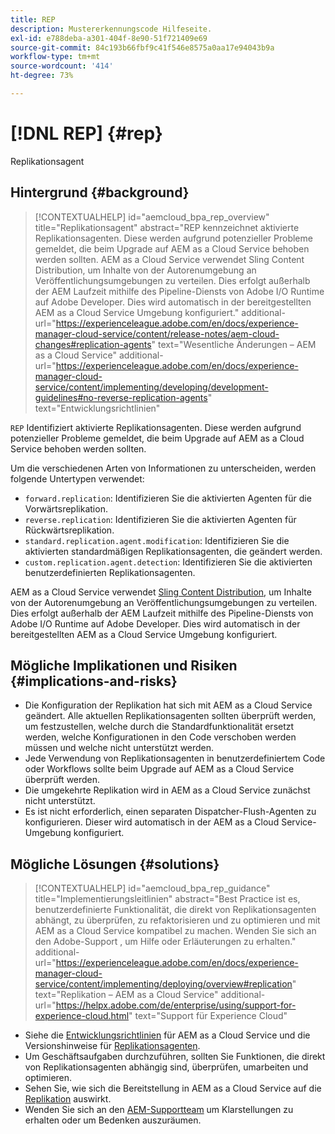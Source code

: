 ```yaml
---
title: REP
description: Mustererkennungscode Hilfeseite.
exl-id: e788deba-a301-404f-8e90-51f721409e69
source-git-commit: 84c193b66fbf9c41f546e8575a0aa17e94043b9a
workflow-type: tm+mt
source-wordcount: '414'
ht-degree: 73%

---
```


# [!DNL REP] {#rep}

Replikationsagent

## Hintergrund {#background}

>[!CONTEXTUALHELP]
>id="aemcloud_bpa_rep_overview"
>title="Replikationsagent"
>abstract="REP kennzeichnet aktivierte Replikationsagenten. Diese werden aufgrund potenzieller Probleme gemeldet, die beim Upgrade auf AEM as a Cloud Service behoben werden sollten. AEM as a Cloud Service verwendet Sling Content Distribution, um Inhalte von der Autorenumgebung an Veröffentlichungsumgebungen zu verteilen. Dies erfolgt außerhalb der AEM Laufzeit mithilfe des Pipeline-Diensts von Adobe I/O Runtime auf Adobe Developer. Dies wird automatisch in der bereitgestellten AEM as a Cloud Service Umgebung konfiguriert."
>additional-url="https://experienceleague.adobe.com/en/docs/experience-manager-cloud-service/content/release-notes/aem-cloud-changes#replication-agents" text="Wesentliche Änderungen – AEM as a Cloud Service"
>additional-url="https://experienceleague.adobe.com/en/docs/experience-manager-cloud-service/content/implementing/developing/development-guidelines#no-reverse-replication-agents" text="Entwicklungsrichtlinien"

`REP`  Identifiziert aktivierte Replikationsagenten. Diese werden aufgrund potenzieller Probleme gemeldet, die beim Upgrade auf AEM as a Cloud Service behoben werden sollten.

Um die verschiedenen Arten von Informationen zu unterscheiden, werden folgende Untertypen verwendet:

* `forward.replication`: Identifizieren Sie die aktivierten Agenten für die Vorwärtsreplikation.
* `reverse.replication`: Identifizieren Sie die aktivierten Agenten für Rückwärtsreplikation.
* `standard.replication.agent.modification`: Identifizieren Sie die aktivierten standardmäßigen Replikationsagenten, die geändert werden.
* `custom.replication.agent.detection`: Identifizieren Sie die aktivierten benutzerdefinierten Replikationsagenten.

AEM as a Cloud Service verwendet [Sling Content Distribution](https://sling.apache.org/documentation/bundles/content-distribution.html), um Inhalte von der Autorenumgebung an Veröffentlichungsumgebungen zu verteilen. Dies erfolgt außerhalb der AEM Laufzeit mithilfe des Pipeline-Diensts von Adobe I/O Runtime auf Adobe Developer. Dies wird automatisch in der bereitgestellten AEM as a Cloud Service Umgebung konfiguriert.

## Mögliche Implikationen und Risiken {#implications-and-risks}

* Die Konfiguration der Replikation hat sich mit AEM as a Cloud Service geändert. Alle aktuellen Replikationsagenten sollten überprüft werden, um festzustellen, welche durch die Standardfunktionalität ersetzt werden, welche Konfigurationen in den Code verschoben werden müssen und welche nicht unterstützt werden.
* Jede Verwendung von Replikationsagenten in benutzerdefiniertem Code oder Workflows sollte beim Upgrade auf AEM as a Cloud Service überprüft werden.
* Die umgekehrte Replikation wird in AEM as a Cloud Service zunächst nicht unterstützt.
* Es ist nicht erforderlich, einen separaten Dispatcher-Flush-Agenten zu konfigurieren. Dieser wird automatisch in der AEM as a Cloud Service-Umgebung konfiguriert.

## Mögliche Lösungen {#solutions}

>[!CONTEXTUALHELP]
>id="aemcloud_bpa_rep_guidance"
>title="Implementierungsleitlinien"
>abstract="Best Practice ist es, benutzerdefinierte Funktionalität, die direkt von Replikationsagenten abhängt, zu überprüfen, zu refaktorisieren und zu optimieren und mit AEM as a Cloud Service kompatibel zu machen. Wenden Sie sich an den Adobe-Support , um Hilfe oder Erläuterungen zu erhalten."
>additional-url="https://experienceleague.adobe.com/en/docs/experience-manager-cloud-service/content/implementing/deploying/overview#replication" text="Replikation – AEM as a Cloud Service"
>additional-url="https://helpx.adobe.com/de/enterprise/using/support-for-experience-cloud.html" text="Support für Experience Cloud"

* Siehe die [Entwicklungsrichtlinien](https://experienceleague.adobe.com/en/docs/experience-manager-cloud-service/content/implementing/developing/development-guidelines#no-reverse-replication-agents) für AEM as a Cloud Service und die Versionshinweise für [Replikationsagenten](https://experienceleague.adobe.com/en/docs/experience-manager-cloud-service/content/release-notes/aem-cloud-changes#replication-agents).
* Um Geschäftsaufgaben durchzuführen, sollten Sie Funktionen, die direkt von Replikationsagenten abhängig sind, überprüfen, umarbeiten und optimieren.
* Sehen Sie, wie sich die Bereitstellung in AEM as a Cloud Service auf die [Replikation](https://experienceleague.adobe.com/en/docs/experience-manager-cloud-service/content/implementing/deploying/overview#replication) auswirkt.
* Wenden Sie sich an den [AEM-Supportteam](https://helpx.adobe.com/de/enterprise/using/support-for-experience-cloud.html) um Klarstellungen zu erhalten oder um Bedenken auszuräumen.
